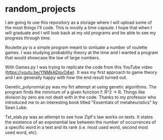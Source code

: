 # random_projects

I am going to use this repository as a storage where I will upload some of the most things I'll code. This is mostly a time capsule. I hope that when I will graduate and I will look back at my old programs and be able to see my progress through time.

Roulette.py is a simple program meant to simluate a number of roulette games. I was studying probability theory at the time and I wanted a program that would showcase the law of large numbers. 

With Games.py I was trying to replicate the code from this YouTube video (https://youtu.be/YNMkADpvO4w). It was my first approach to game theory and I am generally happy with how the end result turned out.

Genetic_polynomial.py was my firt attempt at using genetic algorithms. The program finds the minimum of a given function f: R^2 -> R. Things like division by zero are not dealt with in the code. Thanks to my professor who introduced me to an interesting book titled "Essentials of metaheuristics" by Sean Luke.

Txt_elab.py was an attempt to see how Zipf's law works on texts. It states the existence of an exponential law between the number of occurrences of a specific word in a text and its rank (i.e. most used word, second most used word, etc).  


